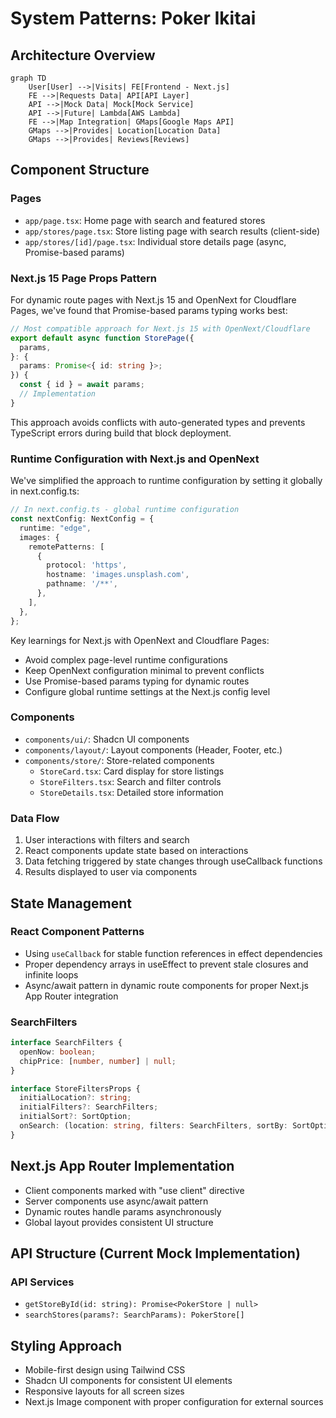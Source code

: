 # System Patterns: Poker Ikitai

## Architecture Overview

```mermaid
graph TD
    User[User] -->|Visits| FE[Frontend - Next.js]
    FE -->|Requests Data| API[API Layer]
    API -->|Mock Data| Mock[Mock Service]
    API -->|Future| Lambda[AWS Lambda]
    FE -->|Map Integration| GMaps[Google Maps API]
    GMaps -->|Provides| Location[Location Data]
    GMaps -->|Provides| Reviews[Reviews]
```

## Component Structure

### Pages
- `app/page.tsx`: Home page with search and featured stores
- `app/stores/page.tsx`: Store listing page with search results (client-side)
- `app/stores/[id]/page.tsx`: Individual store details page (async, Promise-based params)

### Next.js 15 Page Props Pattern
For dynamic route pages with Next.js 15 and OpenNext for Cloudflare Pages, we've found that Promise-based params typing works best:

```typescript
// Most compatible approach for Next.js 15 with OpenNext/Cloudflare
export default async function StorePage({
  params,
}: {
  params: Promise<{ id: string }>;
}) {
  const { id } = await params;
  // Implementation
}
```

This approach avoids conflicts with auto-generated types and prevents TypeScript errors during build that block deployment.

### Runtime Configuration with Next.js and OpenNext

We've simplified the approach to runtime configuration by setting it globally in next.config.ts:

```typescript
// In next.config.ts - global runtime configuration
const nextConfig: NextConfig = {
  runtime: "edge",
  images: {
    remotePatterns: [
      {
        protocol: 'https',
        hostname: 'images.unsplash.com',
        pathname: '/**',
      },
    ],
  },
};
```

Key learnings for Next.js with OpenNext and Cloudflare Pages:
- Avoid complex page-level runtime configurations
- Keep OpenNext configuration minimal to prevent conflicts
- Use Promise-based params typing for dynamic routes
- Configure global runtime settings at the Next.js config level

### Components
- `components/ui/`: Shadcn UI components
- `components/layout/`: Layout components (Header, Footer, etc.)
- `components/store/`: Store-related components
  - `StoreCard.tsx`: Card display for store listings
  - `StoreFilters.tsx`: Search and filter controls
  - `StoreDetails.tsx`: Detailed store information

### Data Flow
1. User interactions with filters and search
2. React components update state based on interactions
3. Data fetching triggered by state changes through useCallback functions
4. Results displayed to user via components

## State Management

### React Component Patterns
- Using `useCallback` for stable function references in effect dependencies
- Proper dependency arrays in useEffect to prevent stale closures and infinite loops
- Async/await pattern in dynamic route components for proper Next.js App Router integration

### SearchFilters
```typescript
interface SearchFilters {
  openNow: boolean;
  chipPrice: [number, number] | null;
}

interface StoreFiltersProps {
  initialLocation?: string;
  initialFilters?: SearchFilters;
  initialSort?: SortOption;
  onSearch: (location: string, filters: SearchFilters, sortBy: SortOption) => void;
}
```

## Next.js App Router Implementation
- Client components marked with "use client" directive
- Server components use async/await pattern
- Dynamic routes handle params asynchronously
- Global layout provides consistent UI structure

## API Structure (Current Mock Implementation)

### API Services
- `getStoreById(id: string): Promise<PokerStore | null>`
- `searchStores(params?: SearchParams): PokerStore[]`

## Styling Approach
- Mobile-first design using Tailwind CSS
- Shadcn UI components for consistent UI elements
- Responsive layouts for all screen sizes
- Next.js Image component with proper configuration for external sources
